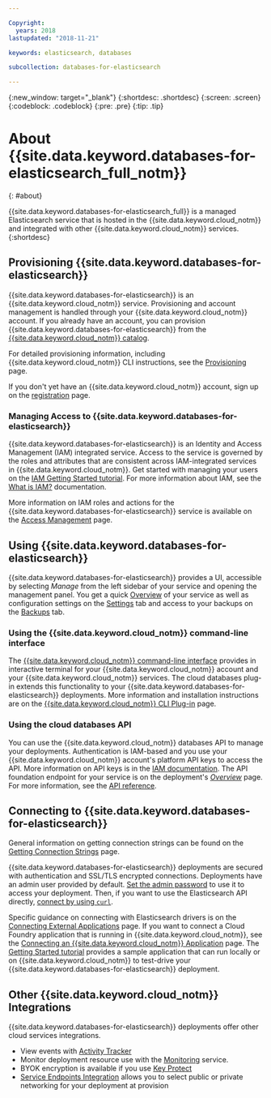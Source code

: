 ```yaml
---

Copyright:
  years: 2018
lastupdated: "2018-11-21"

keywords: elasticsearch, databases

subcollection: databases-for-elasticsearch

---
```


{:new_window: target="_blank"}
{:shortdesc: .shortdesc}
{:screen: .screen}
{:codeblock: .codeblock}
{:pre: .pre}
{:tip: .tip}

# About {{site.data.keyword.databases-for-elasticsearch_full_notm}}
{: #about}

{{site.data.keyword.databases-for-elasticsearch_full}} is a managed Elasticsearch service that is hosted in the {{site.data.keyword.cloud_notm}} and integrated with other {{site.data.keyword.cloud_notm}} services. 
{:shortdesc}

## Provisioning {{site.data.keyword.databases-for-elasticsearch}}

{{site.data.keyword.databases-for-elasticsearch}} is an {{site.data.keyword.cloud_notm}} service. Provisioning and account management is handled through your {{site.data.keyword.cloud_notm}} account. If you already have an account, you can provision {{site.data.keyword.databases-for-elasticsearch}} from the [{{site.data.keyword.cloud_notm}} catalog](https://{DomainName}/catalog/services/databases-for-elasticsearch).

For detailed provisioning information, including {{site.data.keyword.cloud_notm}} CLI instructions, see the [Provisioning](/docs/services/databases-for-elasticsearch?topic=cloud-databases-provisioning) page.

If you don't yet have an {{site.data.keyword.cloud_notm}} account, sign up on the [registration](https://{DomainName}/registration/) page.

### Managing Access to {{site.data.keyword.databases-for-elasticsearch}}

{{site.data.keyword.databases-for-elasticsearch}} is an Identity and Access Management (IAM) integrated service. Access to the service is governed by the roles and attributes that are consistent across IAM-integrated services in {{site.data.keyword.cloud_notm}}. Get started with managing your users on the [IAM Getting Started tutorial](/docs/iam?topic=iam-getstarted). For more information about IAM, see the [What is IAM?](/docs/iam?topic=iam-iamoverview) documentation.

More information on IAM roles and actions for the {{site.data.keyword.databases-for-elasticsearch}} service is available on the [Access Management](/docs/services/databases-for-elasticsearch?topic=cloud-databases-iam) page.

## Using {{site.data.keyword.databases-for-elasticsearch}}

{{site.data.keyword.databases-for-elasticsearch}} provides a UI, accessible by selecting _Manage_ from the left sidebar of your service and opening the management panel. You get a quick [Overview](/docs/services/databases-for-elasticsearch?topic=databases-for-elasticsearch-dashboard-overview) of your service as well as configuration settings on the [Settings](/docs/services/databases-for-elasticsearch?topic=databases-for-elasticsearch-dashboard-overview#settings) tab and access to your backups on the [Backups](/docs/services/databases-for-elasticsearch?topic=cloud-databases-dashboard-backups) tab.

### Using the {{site.data.keyword.cloud_notm}} command-line interface

The [{{site.data.keyword.cloud_notm}} command-line interface](/docs/cli/reference/ibmcloud?topic=cloud-cli-install-ibmcloud-cli) provides in interactive terminal for your {{site.data.keyword.cloud_notm}} account and your {{site.data.keyword.cloud_notm}} services. The cloud databases plug-in extends this functionality to your {{site.data.keyword.databases-for-elasticsearch}} deployments. More information and installation instructions are on the [{{site.data.keyword.cloud_notm}} CLI Plug-in](/docs/databases-cli-plugin?topic=cloud-databases-cli-cdb-reference) page.

### Using the cloud databases API

You can use the {{site.data.keyword.cloud_notm}} databases API to manage your deployments. Authentication is IAM-based and you use your {{site.data.keyword.cloud_notm}} account's platform API keys to access the API. More information on API keys is in the [IAM documentation](/docs/iam/apikeys?topic=iam-manapikey). The API foundation endpoint for your service is on the deployment's [_Overview_](/docs/services/databases-for-elasticsearch?topic=databases-for-elasticsearch-dashboard-overview) page. For more information, see the [API reference](https://{DomainName}/apidocs/cloud-databases-api).

## Connecting to {{site.data.keyword.databases-for-elasticsearch}}

General information on getting connection strings can be found on the [Getting Connection Strings](/docs/services/databases-for-elasticsearch?topic=databases-for-elasticsearch-connection-strings) page.

{{site.data.keyword.databases-for-elasticsearch}} deployments are secured with authentication and SSL/TLS encrypted connections. Deployments have an admin user provided by default. [Set the admin password](/docs/services/databases-for-elasticsearch?topic=databases-for-elasticsearch-admin-password) to use it to access your deployment. Then, if you want to use the Elasticsearch API directly, [connect by using `curl`](/docs/services/databases-for-elasticsearch?topic=databases-for-elasticsearch-connecting-curl).

Specific guidance on connecting with Elasticsearch drivers is on the [Connecting External Applications](/docs/services/databases-for-elasticsearch?topic=databases-for-elasticsearch-external-app) page. If you want to connect a Cloud Foundry application that is running in {{site.data.keyword.cloud_notm}}, see the [Connecting an {{site.data.keyword.cloud_notm}} Application](/docs/services/databases-for-elasticsearch?topic=databases-for-elasticsearch-ibmcloud-app) page. The [Getting Started tutorial](/docs/services/databases-for-elasticsearch?topic=databases-for-elasticsearch-getting-started) provides a sample application that can run locally or on {{site.data.keyword.cloud_notm}} to test-drive your {{site.data.keyword.databases-for-elasticsearch}} deployment.

## Other {{site.data.keyword.cloud_notm}} Integrations

{{site.data.keyword.databases-for-elasticsearch}} deployments offer other cloud services integrations. 
- View events with [Activity Tracker](/docs/services/databases-for-elasticsearch?topic=cloud-databases-activity-tracker)
- Monitor deployment resource use with the [Monitoring](/docs/services/databases-for-elasticsearch?topic=cloud-databases-monitoring) service.
- BYOK encryption is available if you use [Key Protect](/docs/services/databases-for-elasticsearch?topic=cloud-databases-key-protect)
- [Service Endpoints Integration](/docs/services/databases-for-elasticsearch?topic=cloud-databases-service-endpoints) allows you to select public or private networking for your deployment at provision










